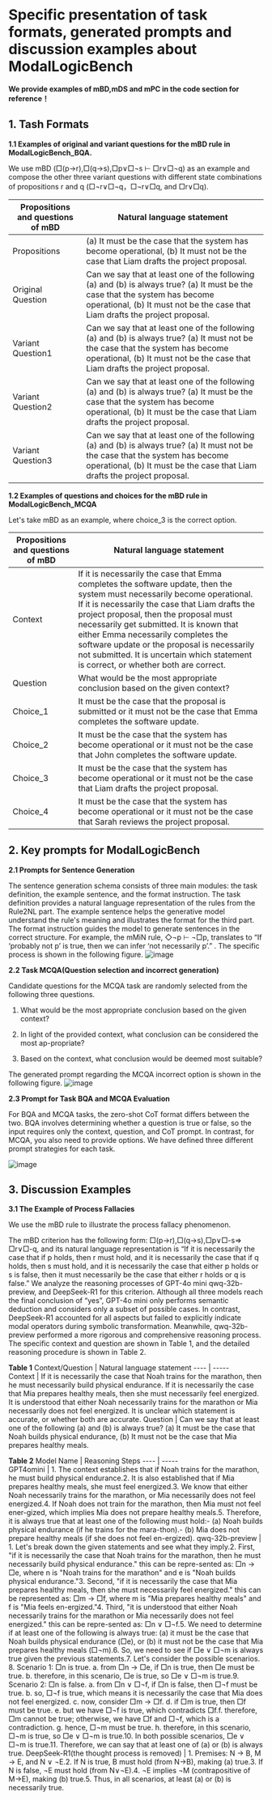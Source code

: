 # Specific presentation of task formats, generated prompts and discussion examples about ModalLogicBench

**We provide examples of mBD,mDS and mPC in the code section for reference！**

## 1. Tash Formats

**1.1 Examples of original and variant questions for the mBD rule in ModalLogicBench_BQA.**

We use mBD (□(p→r),□(q→s),□p∨□¬s ⊢ □r∨□¬q) as an example and compose the other three variant questions with different state combinations of propositions r and q (□¬r∨□¬q，□¬r∨□q, and □r∨□q).

 Propositions and questions of mBD  | Natural language statement  
 ---- | ----- 
Propositions  | (a) It must be the case that the system has become operational, (b) It must not be the case that Liam drafts the project proposal.
Original Question  | Can we say that at least one of the following (a) and (b) is always true? (a) It must be the case that the system has become operational, (b) It must not be the case that Liam drafts the project proposal.
Variant Question1  | Can we say that at least one of the following (a) and (b) is always true? (a) It must not be the case that the system has become operational, (b) It must not be the case that Liam drafts the project proposal. 
Variant Question2  | Can we say that at least one of the following (a) and (b) is always true? (a) It must be the case that the system has become operational, (b) It must be the case that Liam drafts the project proposal. 
Variant Question3  | Can we say that at least one of the following (a) and (b) is always true? (a) It must not be the case that the system has become operational, (b) It must be the case that Liam drafts the project proposal. 

**1.2 Examples of questions and choices for the mBD rule in ModalLogicBench_MCQA**

Let's take mBD as an example, where choice_3 is the correct option.

 Propositions and questions of mBD  | Natural language statement  
 ---- | -----   
  Context  | If it is necessarily the case that Emma completes the software update, then the system must necessarily become operational. If it is necessarily the case that Liam drafts the project proposal, then the proposal must necessarily get submitted. It is known that either Emma necessarily completes the software update or the proposal is necessarily not submitted. It is uncertain which statement is correct, or whether both are correct.    
 Question  | What would be the most appropriate conclusion based on the given context?  
 Choice_1  | It must be the case that the proposal is submitted or it must not be the case that Emma completes the software update. 
Choice_2  | It must be the case that the system has become operational or it must not be the case that John completes the software update.
Choice_3  | It must be the case that the system has become operational or it must not be the case that Liam drafts the project proposal.
Choice_4  | It must be the case that the system has become operational or it must not be the case that Sarah reviews the project proposal. 

## 2. Key prompts  for ModalLogicBench

**2.1  Prompts for Sentence Generation**

The sentence generation schema consists of three main modules: the task definition, the example sentence, and the format instruction. The task definition provides a natural language representation of the rules from the Rule2NL part. The example sentence helps the generative model understand the rule's meaning and illustrates the format for the third part. The format instruction guides the model to generate sentences in the correct structure. For example, the mMiN rule, ◇¬p ⊢ ¬□p, translates to “If ‘probably not p’ is true, then we can infer ‘not necessarily p’.” .
The specific process is shown in the following figure.
![image](https://github.com/user-attachments/assets/b2dc26ab-aa68-4a83-84b8-ae5c0661ec47)

**2.2  Task MCQA(Question selection and incorrect generation)**

Candidate questions for the MCQA task are randomly selected from the following three questions.

1.	What would be the most appropriate conclusion based on the given context?
	
2.	In light of the provided context, what conclusion can be considered the most ap-propriate?

3.	Based on the context, what conclusion would be deemed most suitable?

The generated prompt regarding the MCQA incorrect option is shown in the following figure.
![image](https://github.com/user-attachments/assets/61abb4ed-d6c7-439e-a2df-751a5cfc2137)


**2.3  Prompt for Task BQA and MCQA Evaluation**

For BQA and MCQA tasks, the zero-shot CoT format differs between the two. BQA involves determining whether a question is true or false, so the input requires only the context, question, and CoT prompt. In contrast, for MCQA, you also need to provide options. We have defined three different prompt strategies for each task.

![image](https://github.com/user-attachments/assets/72514635-30cd-44d4-bfdb-087ef38e9eb9)


## 3. Discussion Examples
**3.1  The Example of Process Fallacies**

We use the mBD rule to illustrate the process fallacy phenomenon.

The mBD criterion has the following form:  □(p→r),□(q→s),□p∨□-s=> □r∨□-q,  and its natural language representation is “If it is necessarily the case that if p holds, then r must hold,  and it is necessarily the case that if q holds, then s must hold,  and it is necessarily the case that either p holds or s is false,  then it must necessarily be the case that either r holds or q is false.” We analyze the reasoning processes of GPT-4o  mini qwq-32b-preview,  and DeepSeek-R1 for this criterion. Although all three models reach the final conclusion of “yes”,  GPT-4o mini only performs semantic deduction and considers only a subset of possible cases. In contrast,  DeepSeek-R1 accounted for all aspects but failed to explicitly indicate modal operators during symbolic transformation.  Meanwhile,  qwq-32b-preview performed a more rigorous and comprehensive reasoning process. The specific context and question are  shown in Table 1, and the detailed reasoning procedure is shown in Table 2.

**Table 1**
Context/Question  | Natural language statement 
 ---- | -----  
Context  | If it is necessarily the case that Noah trains for the marathon, then he must necessarily build physical endurance. If it is necessarily the case that Mia prepares healthy meals, then she must necessarily feel energized. It is understood that either Noah necessarily trains for the marathon or Mia necessarily does not feel energized. It is unclear which statement is accurate, or whether both are accurate.
Question | Can we say that at least one of the following (a) and (b) is always true? (a) It must be the case that Noah builds physical endurance, (b) It must not be the case that Mia prepares healthy meals. 

**Table 2**
 Model Name  | Reasoning Steps
 ---- | -----   
GPT4omini  | 1. The context establishes that if Noah trains for the marathon, he must build physical endurance.2. It is also established that if Mia prepares healthy meals, she must feel energized.3. We know that either Noah necessarily trains for the marathon, or Mia necessarily does not feel energized.4. If Noah does not train for the marathon, then Mia must not feel ener-gized, which implies Mia does not prepare healthy meals.5. Therefore, it is always true that at least one of the following must hold:- (a) Noah builds physical endurance (if he trains for the mara-thon).- (b) Mia does not prepare healthy meals (if she does not feel en-ergized).
qwq-32b-preview  | 1. Let's break down the given statements and see what they imply.2. First, "if it is necessarily the case that Noah trains for the marathon, then he must necessarily build physical endurance." this can be repre-sented as: □n → □e, where n is "Noah trains for the marathon" and e is "Noah builds physical endurance."3. Second, "if it is necessarily the case that Mia prepares healthy meals, then she must necessarily feel energized." this can be represented as: □m → □f, where m is "Mia prepares healthy meals" and f is "Mia feels en-ergized."4. Third, "it is understood that either Noah necessarily trains for the marathon or Mia necessarily does not feel energized." this can be repre-sented as: □n ∨ □¬f.5. We need to determine if at least one of the following is always true: (a) it must be the case that Noah builds physical endurance (□e), or (b) it must not be the case that Mia prepares healthy meals (□¬m).6. So, we need to see if □e ∨ □¬m is always true given the previous statements.7. Let's consider the possible scenarios. 8. Scenario 1: □n is true. a. from □n → □e, if □n is true, then □e must be true. b. therefore, in this scenario, □e is true, so □e ∨ □¬m is true.9. Scenario 2: □n is false. a. from □n ∨ □¬f, if □n is false, then □¬f must be true. b. so, □¬f is true, which means it is necessarily the case that Mia does not feel energized. c. now, consider □m → □f. d. if □m is true, then □f must be true. e. but we have □¬f is true, which contradicts □f.f. therefore, □m cannot be true;  otherwise, we have □f and □¬f, which is a contradiction. g. hence, □¬m must be true. h. therefore, in this scenario, □¬m is true, so □e ∨ □¬m is true.10. In both possible scenarios, □e ∨ □¬m is true.11. Therefore, we can say that at least one of (a) or (b) is always true.
DeepSeek-R1(the thought process is removed) | 1. Premises: N → B, M → E, and N ∨ ¬E.2. If N is true, B must hold (from N→B), making (a) true.3. If N is false, ¬E must hold (from N∨¬E).4. ¬E implies ¬M (contrapositive of M→E), making (b) true.5. Thus, in all scenarios, at least (a) or (b) is necessarily true.
